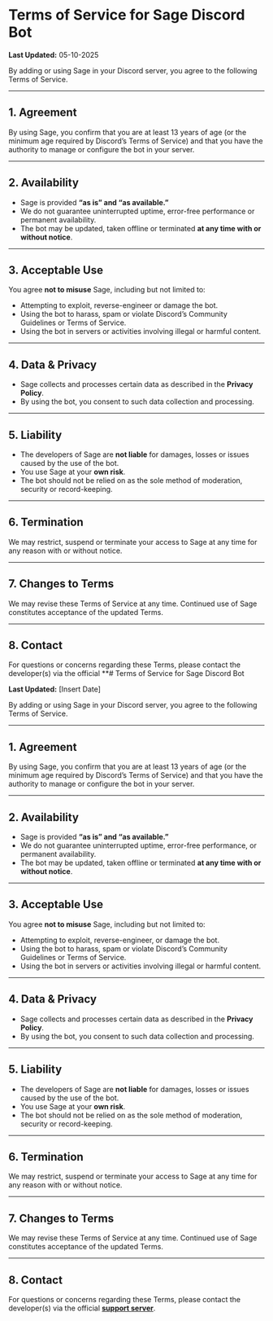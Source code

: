 # Terms of Service for Sage Discord Bot

**Last Updated:** 05-10-2025

By adding or using Sage in your Discord server, you agree to the following Terms of Service.

---

## 1. Agreement

By using Sage, you confirm that you are at least 13 years of age (or the minimum age required by Discord’s Terms of Service) and that you have the authority to manage or configure the bot in your server.

---

## 2. Availability

* Sage is provided **“as is” and “as available.”**
* We do not guarantee uninterrupted uptime, error-free performance or permanent availability.
* The bot may be updated, taken offline or terminated **at any time with or without notice**.

---

## 3. Acceptable Use

You agree **not to misuse** Sage, including but not limited to:

* Attempting to exploit, reverse-engineer or damage the bot.
* Using the bot to harass, spam or violate Discord’s Community Guidelines or Terms of Service.
* Using the bot in servers or activities involving illegal or harmful content.

---

## 4. Data & Privacy

* Sage collects and processes certain data as described in the **Privacy Policy**.
* By using the bot, you consent to such data collection and processing.

---

## 5. Liability

* The developers of Sage are **not liable** for damages, losses or issues caused by the use of the bot.
* You use Sage at your **own risk**.
* The bot should not be relied on as the sole method of moderation, security or record-keeping.

---

## 6. Termination

We may restrict, suspend or terminate your access to Sage at any time for any reason with or without notice.

---

## 7. Changes to Terms

We may revise these Terms of Service at any time. Continued use of Sage constitutes acceptance of the updated Terms.

---

## 8. Contact

For questions or concerns regarding these Terms, please contact the developer(s) via the official **# Terms of Service for Sage Discord Bot

**Last Updated:** [Insert Date]

By adding or using Sage in your Discord server, you agree to the following Terms of Service.

---

## 1. Agreement

By using Sage, you confirm that you are at least 13 years of age (or the minimum age required by Discord’s Terms of Service) and that you have the authority to manage or configure the bot in your server.

---

## 2. Availability

* Sage is provided **“as is” and “as available.”**
* We do not guarantee uninterrupted uptime, error-free performance, or permanent availability.
* The bot may be updated, taken offline or terminated **at any time with or without notice**.

---

## 3. Acceptable Use

You agree **not to misuse** Sage, including but not limited to:

* Attempting to exploit, reverse-engineer, or damage the bot.
* Using the bot to harass, spam or violate Discord’s Community Guidelines or Terms of Service.
* Using the bot in servers or activities involving illegal or harmful content.

---

## 4. Data & Privacy

* Sage collects and processes certain data as described in the **Privacy Policy**.
* By using the bot, you consent to such data collection and processing.

---

## 5. Liability

* The developers of Sage are **not liable** for damages, losses or issues caused by the use of the bot.
* You use Sage at your **own risk**.
* The bot should not be relied on as the sole method of moderation, security or record-keeping.

---

## 6. Termination

We may restrict, suspend or terminate your access to Sage at any time for any reason with or without notice.

---

## 7. Changes to Terms

We may revise these Terms of Service at any time. Continued use of Sage constitutes acceptance of the updated Terms.

---

## 8. Contact

For questions or concerns regarding these Terms, please contact the developer(s) via the official [**support server**](https://discord.gg/HjHDUdZCjP).
